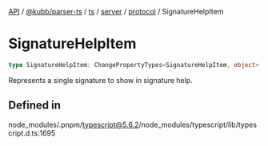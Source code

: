 [API](../../../../../../../../../packages.md) / [@kubb/parser-ts](../../../../../../../index.md) / [ts](../../../../../index.md) / [server](../../../index.md) / [protocol](../index.md) / SignatureHelpItem

# SignatureHelpItem

```ts
type SignatureHelpItem: ChangePropertyTypes<SignatureHelpItem, object>;
```

Represents a single signature to show in signature help.

## Defined in

node\_modules/.pnpm/typescript@5.6.2/node\_modules/typescript/lib/typescript.d.ts:1695

